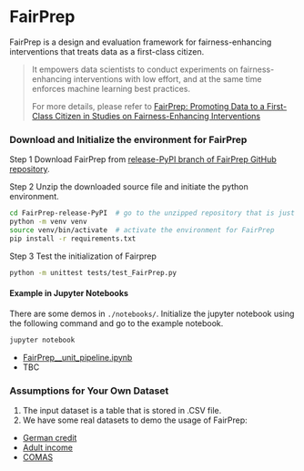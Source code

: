 # FairPrep

FairPrep is a design and evaluation framework for fairness-enhancing interventions that treats data as a first-class citizen.

>  It empowers data scientists to conduct experiments on fairness-enhancing interventions with low effort, and at the same time enforces machine learning best practices.
>
> For more details, please refer to [FairPrep: Promoting Data to a First-Class Citizen in Studies on Fairness-Enhancing Interventions](https://dataresponsibly.github.io/documents/fairprep_short.pdf)

### Download and Initialize the environment for FairPrep

Step 1 Download FairPrep from [release-PyPI branch of FairPrep GitHub repository](https://github.com/DataResponsibly/FairPrep/tree/release-PyPI).

Step 2 Unzip the downloaded source file and initiate the python environment.

```bash
cd FairPrep-release-PyPI  # go to the unzipped repository that is just downloaded
python -m venv venv
source venv/bin/activate  # activate the environment for FairPrep
pip install -r requirements.txt
```

Step 3 Test the initialization of Fairprep
```bash
python -m unittest tests/test_FairPrep.py
```

#### Example in Jupyter Notebooks

There are some demos in `./notebooks/`. Initialize the jupyter notebook using the following command and go to the example notebook.

```bash
jupyter notebook
```

- [FairPrep__unit_pipeline.ipynb](notebooks/FairPrep__unit_pipeline.ipynb)
- TBC


### Assumptions for Your Own Dataset

1. The input dataset is a table that is stored in .CSV file.
2. We have some real datasets to demo the usage of FairPrep:
 - [German credit](https://github.com/Trusted-AI/AIF360/blob/master/aif360/data/raw/german/README.md)
 - [Adult income](https://github.com/Trusted-AI/AIF360/tree/master/aif360/data/raw/adult)
 - [COMAS](https://github.com/Trusted-AI/AIF360/tree/master/aif360/data/raw/compas)

